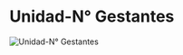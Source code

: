 # Unidad-N° Gestantes
![Unidad-N° Gestantes](https://user-images.githubusercontent.com/56943051/69505337-65737d80-0ef7-11ea-808e-cf06e022ec0e.png)
